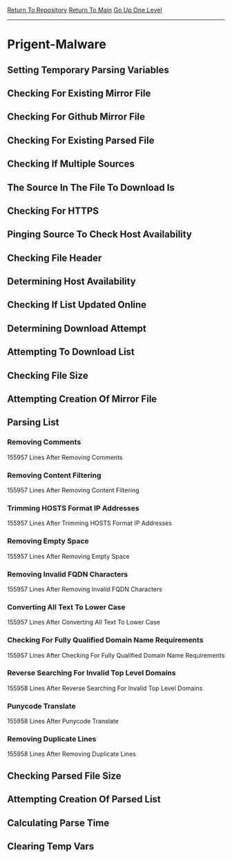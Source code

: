 [Return To Repository](https://github.com/deathbybandaid/piholeparser/)
[Return To Main](https://github.com/deathbybandaid/piholeparser/blob/master/RecentRunLogs/Mainlog.md)
[Go Up One Level](https://github.com/deathbybandaid/piholeparser/blob/master/RecentRunLogs/TopLevelScripts/30-Processing-External-Blacklists.md)
____________________________________
# Prigent-Malware
## Setting Temporary Parsing Variables
## Checking For Existing Mirror File
## Checking For Github Mirror File
## Checking For Existing Parsed File
## Checking If Multiple Sources
## The Source In The File To Download Is
## Checking For HTTPS
## Pinging Source To Check Host Availability
## Checking File Header
## Determining Host Availability
## Checking If List Updated Online
## Determining Download Attempt
## Attempting To Download List
## Checking File Size
## Attempting Creation Of Mirror File
## Parsing List
### Removing Comments
155957 Lines After Removing Comments
### Removing Content Filtering
155957 Lines After Removing Content Filtering
### Trimming HOSTS Format IP Addresses
155957 Lines After Trimming HOSTS Format IP Addresses
### Removing Empty Space
155957 Lines After Removing Empty Space
### Removing Invalid FQDN Characters
155957 Lines After Removing Invalid FQDN Characters
### Converting All Text To Lower Case
155957 Lines After Converting All Text To Lower Case
### Checking For Fully Qualified Domain Name Requirements
155957 Lines After Checking For Fully Qualified Domain Name Requirements
### Reverse Searching For Invalid Top Level Domains
155958 Lines After Reverse Searching For Invalid Top Level Domains
### Punycode Translate
155958 Lines After Punycode Translate
### Removing Duplicate Lines
155958 Lines After Removing Duplicate Lines
## Checking Parsed File Size
## Attempting Creation Of Parsed List
## Calculating Parse Time
## Clearing Temp Vars
